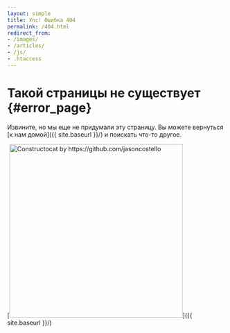 ```yaml
---
layout: simple
title: Упс! Ошибка 404
permalink: /404.html
redirect_from:
- /images/
- /articles/
- /js/
- .htaccess
---
```


# Такой страницы не существует {#error_page}
Извините, но мы еще не придумали эту страницу. Вы можете вернуться [к нам домой]({{ site.baseurl }}/) и поискать что-то другое.

[<img src="{{ site.baseurl }}/images/404.jpg" alt="Constructocat by https://github.com/jasoncostello" style="width: 400px;"/>]({{ site.baseurl }}/)

